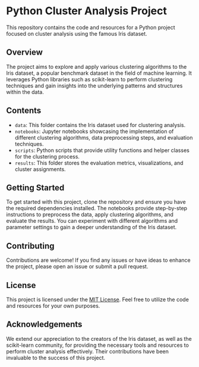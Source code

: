 # Python Cluster Analysis Project

This repository contains the code and resources for a Python project focused on cluster analysis using the famous Iris dataset.

## Overview

The project aims to explore and apply various clustering algorithms to the Iris dataset, a popular benchmark dataset in the field of machine learning. It leverages Python libraries such as scikit-learn to perform clustering techniques and gain insights into the underlying patterns and structures within the data.

## Contents

- `data`: This folder contains the Iris dataset used for clustering analysis.
- `notebooks`: Jupyter notebooks showcasing the implementation of different clustering algorithms, data preprocessing steps, and evaluation techniques.
- `scripts`: Python scripts that provide utility functions and helper classes for the clustering process.
- `results`: This folder stores the evaluation metrics, visualizations, and cluster assignments.

## Getting Started

To get started with this project, clone the repository and ensure you have the required dependencies installed. The notebooks provide step-by-step instructions to preprocess the data, apply clustering algorithms, and evaluate the results. You can experiment with different algorithms and parameter settings to gain a deeper understanding of the Iris dataset.

## Contributing

Contributions are welcome! If you find any issues or have ideas to enhance the project, please open an issue or submit a pull request.

## License

This project is licensed under the [MIT License](LICENSE). Feel free to utilize the code and resources for your own purposes.

## Acknowledgements

We extend our appreciation to the creators of the Iris dataset, as well as the scikit-learn community, for providing the necessary tools and resources to perform cluster analysis effectively. Their contributions have been invaluable to the success of this project.
